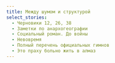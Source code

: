 ```yaml
---
title: Между шумом и структурой
select_stories:
  - Черновики 12, 26, 38
  - Заметки по анархогеографии
  - Социальный роман. До войны
  - Невовремя
  - Полный перечень официальных гимнов
  - Это праху больно жить в алмаз
---
```

